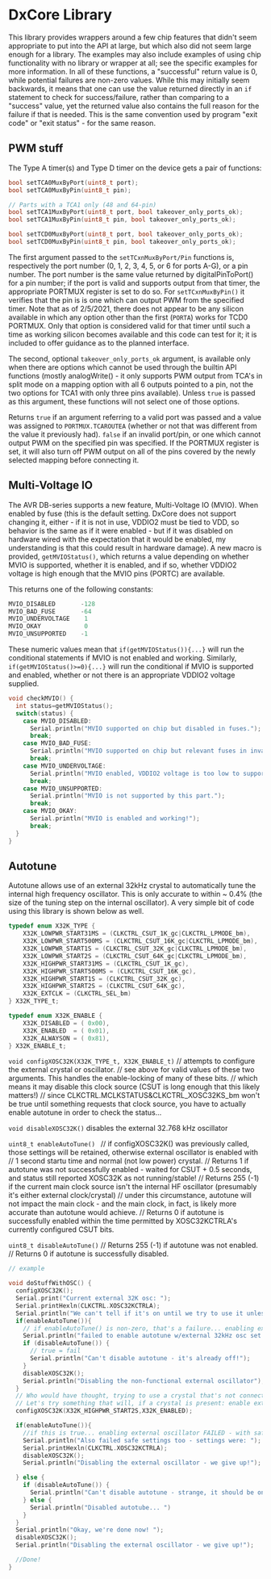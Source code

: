 # DxCore Library
This library provides wrappers around a few chip features that didn't seem appropriate to put into the API at large, but which also did not seem large enough for a library. The examples may also include examples of using chip functionality with no library or wrapper at all; see the specific examples for more information. In all of these functions, a "successful" return value is 0, while potential failures are non-zero values. While this may initially seem backwards, it means that one can use the value returned directly in an `if` statement to check for success/failure, rather than comparing to a "success" value, yet the returned value also contains the full reason for the failure if that is needed. This is the same convention used by program "exit code" or "exit status" - for the same reason.

## PWM stuff
The Type A timer(s) and Type D timer on the device gets a pair of functions:
```c++
bool setTCA0MuxByPort(uint8_t port);
bool setTCA0MuxByPin(uint8_t pin);

// Parts with a TCA1 only (48 and 64-pin)
bool setTCA1MuxByPort(uint8_t port, bool takeover_only_ports_ok);
bool setTCA1MuxByPin(uint8_t pin, bool takeover_only_ports_ok);

bool setTCD0MuxByPort(uint8_t port, bool takeover_only_ports_ok);
bool setTCD0MuxByPin(uint8_t pin, bool takeover_only_ports_ok);

```
The first argument passed to the `setTCxnMuxByPort/Pin` functions is, respectively the port number (0, 1, 2, 3, 4, 5, or 6 for ports A-G), or a pin number. The port number is the same value returned by digitalPinToPort() for a pin number; if the port is valid and supports output from that timer, the appropriate PORTMUX register is set to do so. For `setTCxnMuxByPin()` it verifies that the pin is is one which can output PWM from the specified timer. Note that as of 2/5/2021, there does not appear to be any silicon available in which any option other than the first (`PORTA`) works for TCD0 PORTMUX. Only that option is considered valid for that timer until such a time as working silicon becomes available and this code can test for it; it is included to offer guidance as to the planned interface.

The second, optional `takeover_only_ports_ok` argument, is available only when there are options which cannot be used through the builtin API functions (mostly analogWrite() - it only supports PWM output from TCA's in split mode on a mapping option with all 6 outputs pointed to a pin, not the two options for TCA1 with only three pins available). Unless `true` is passed as this argument, these functions will not select one of those options.

Returns `true` if an argument referring to a valid port was passed and a value was assigned to `PORTMUX.TCAROUTEA` (whether or not that was different from the value it previously had). `false` if an invalid port/pin, or one which cannot output PWM on the specified pin was specified. If the PORTMUX register is set, it will also turn off PWM output on all of the pins covered by the newly selected mapping before connecting it.



## Multi-Voltage IO
The AVR DB-series supports a new feature, Multi-Voltage IO (MVIO). When enabled by fuse (this is the default setting. DxCore does not support changing it, either - if it is not in use, VDDIO2 must be tied to VDD, so behavior is the same as if it were enabled - but if it was disabled on hardware wired with the expectation that it would be enabled, my understanding is that this could result in hardware damage). A new macro is provided, `getMVIOStatus()`, which returns a value depending on whether MVIO is supported, whether it is enabled, and if so, whether VDDIO2 voltage is high enough that the MVIO pins (PORTC) are available.

This returns one of the following constants:
```c++
MVIO_DISABLED       -128
MVIO_BAD_FUSE       -64
MVIO_UNDERVOLTAGE    1
MVIO_OKAY            0
MVIO_UNSUPPORTED    -1
```

These numeric values mean that `if(getMVIOStatus()){...}` will run the conditional statements if MVIO is not enabled and working. Similarly, `if(getMVIOStatus()>=0){...}` will run the conditional if MVIO is supported and enabled, whether or not there is an appropriate VDDIO2 voltage supplied.

```c++
void checkMVIO() {
  int status=getMVIOStatus();
  switch(status) {
    case MVIO_DISABLED:
      Serial.println("MVIO supported on chip but disabled in fuses.");
      break;
    case MVIO_BAD_FUSE:
      Serial.println("MVIO supported on chip but relevant fuses in invalid state.");
      break;
    case MVIO_UNDERVOLTAGE:
      Serial.println("MVIO enabled, VDDIO2 voltage is too low to support MVIO.");
      break;
    case MVIO_UNSUPPORTED:
      Serial.println("MVIO is not supported by this part.");
      break;
    case MVIO_OKAY:
      Serial.println("MVIO is enabled and working!");
      break;
  }
}

```

## Autotune
Autotune allows use of an external 32kHz crystal to automatically tune the internal high frequency oscillator. This is only accurate to within ~ 0.4% (the size of the tuning step on the internal oscillator). A very simple bit of code using this library is shown below as well.


```c
typedef enum X32K_TYPE {
    X32K_LOWPWR_START31MS = (CLKCTRL_CSUT_1K_gc|CLKCTRL_LPMODE_bm),
    X32K_LOWPWR_START500MS = (CLKCTRL_CSUT_16K_gc|CLKCTRL_LPMODE_bm),
    X32K_LOWPWR_START1S = (CLKCTRL_CSUT_32K_gc|CLKCTRL_LPMODE_bm),
    X32K_LOWPWR_START2S = (CLKCTRL_CSUT_64K_gc|CLKCTRL_LPMODE_bm),
    X32K_HIGHPWR_START31MS = (CLKCTRL_CSUT_1K_gc),
    X32K_HIGHPWR_START500MS = (CLKCTRL_CSUT_16K_gc),
    X32K_HIGHPWR_START1S = (CLKCTRL_CSUT_32K_gc),
    X32K_HIGHPWR_START2S = (CLKCTRL_CSUT_64K_gc),
    X32K_EXTCLK = (CLKCTRL_SEL_bm)
} X32K_TYPE_t;

typedef enum X32K_ENABLE {
    X32K_DISABLED = ( 0x00),
    X32K_ENABLED  = ( 0x01),
    X32K_ALWAYSON = ( 0x81),
} X32K_ENABLE_t;
```

`void configXOSC32K(X32K_TYPE_t, X32K_ENABLE_t)`
// attempts to configure the external crystal or oscillator.
// see above for valid values of these two arguments. This handles the enable-locking of many of these bits.
// which means it may disable this clock source (CSUT is long enough that this likely matters!)
// since CLKCTRL.MCLKSTATUS&CLKCTRL_XOSC32KS_bm won't be true until something requests that clock source, you have to actually enable autotune in order to check the status...

`void disableXOSC32K()`
disables the external 32.768 kHz oscillator

`uint8_t enableAutoTune() `
// if configXOSC32K() was previously called, those settings will be retained, otherwise external oscillator is enabled with
// 1 second startu time and normal (not low power) crystal.
// Returns 1 if autotune was not successfully enabled - waited for CSUT + 0.5 seconds, and status still reported XOSC32K as not running/stable!
// Returns 255 (-1) if the current main clock source isn't the internal HF oscillator (presumably it's either external clock/crystal)
// under this circumstance, autotune will not impact the main clock - and the main clock, in fact, is likely more accurate than autotune would achieve.
// Returns 0 if autotune is successfully enabled within the time permitted by XOSC32KCTRLA's currently configured CSUT bits.

`uint8_t disableAutoTune()`
// Returns 255 (-1) if autotune was not enabled.
// Returns 0 if autotune is successfully disabled.


```c
// example

void doStuffWithOSC() {
  configXOSC32K();
  Serial.print("Current external 32K osc: ");
  Serial.printHexln(CLKCTRL.XOSC32KCTRLA);
  Serial.println("We can't tell if it's on until we try to use it unless using a Rev. A5 or later AVR128DB - so we won't mess with that mess!")
  if(enableAutoTune()){
    // if enableAutoTune() is non-zero, that's a failure... enabling external oscillator FAILED - unsurprising, since hardly anyone uses a 32 kHz CLOCK, which is what we tried...
    Serial.println("failed to enable autotune w/external 32kHz osc set to CLOCK");
    if (disableAutoTune()) {
      // true = fail
      Serial.println("Can't disable autotune - it's already off!");
    }
    disableXOSC32K();
    Serial.println("Disabling the non-functional external oscillator");
  }
  // Who would have thought, trying to use a crystal that's not connected wouldn't work?
  // Let's try something that will, if a crystal is present: enable external crystal, with the safest settings
  configXOSC32K(X32K_HIGHPWR_START2S,X32K_ENABLED);

  if(enableAutoTune()){
    //if this is true... enabling external oscillator FAILED - with safe settings this time
    Serial.println("Also failed safe settings too - settings were: ");
    Serial.printHexln(CLKCTRL.XOSC32KCTRLA);
    disableXOSC32K();
    Serial.println("Disabling the external oscillator - we give up!");

  } else {
    if (disableAutoTune()) {
      Serial.println("Can't disable autotune - strange, it should be on! ");
    } else {
      Serial.println("Disabled autotube... ")
    }
  }
  Serial.println("Okay, we're done now! ");
  disableXOSC32K();
  Serial.println("Disabling the external oscillator - we give up!");

  //Done!
}


```
